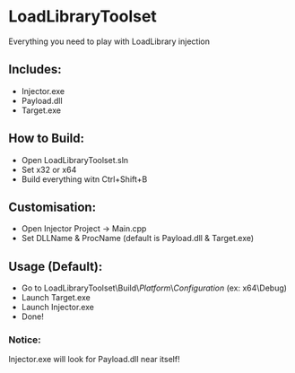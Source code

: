 # LoadLibraryToolset
 Everything you need to play with LoadLibrary injection

## Includes:
- Injector.exe
- Payload.dll
- Target.exe

## How to Build:
- Open LoadLibraryToolset.sln
- Set x32 or x64
- Build everything witn Ctrl+Shift+B

## Customisation:
- Open Injector Project -> Main.cpp
- Set DLLName & ProcName (default is Payload.dll & Target.exe)

## Usage (Default):
- Go to LoadLibraryToolset\Build\\_Platform_\\_Configuration_ (ex: x64\Debug)
- Launch Target.exe
- Launch Injector.exe
- Done!

### Notice:
Injector.exe will look for Payload.dll near itself!
